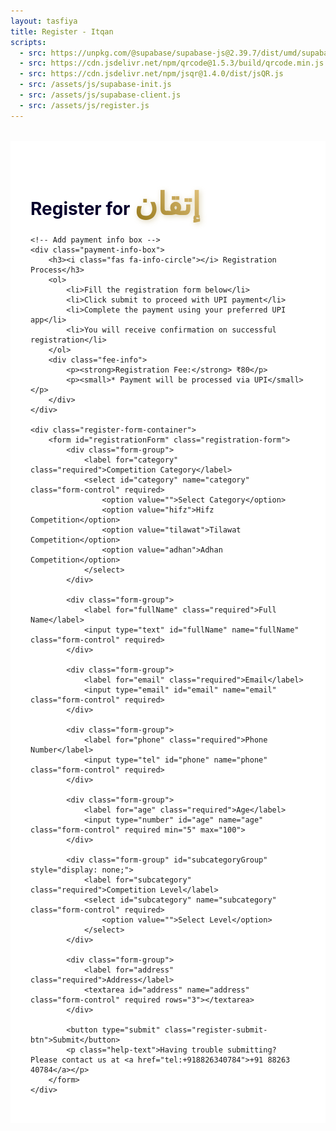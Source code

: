 ```yaml
---
layout: tasfiya
title: Register - Itqan
scripts:
  - src: https://unpkg.com/@supabase/supabase-js@2.39.7/dist/umd/supabase.js
  - src: https://cdn.jsdelivr.net/npm/qrcode@1.5.3/build/qrcode.min.js
  - src: https://cdn.jsdelivr.net/npm/jsqr@1.4.0/dist/jsQR.js
  - src: /assets/js/supabase-init.js
  - src: /assets/js/supabase-client.js
  - src: /assets/js/register.js
---
```


<div class="register-page">
    <h1 class="text-center mb-4">Register for <span class="thuluth-text">إتقان</span> </h1>
    
    <!-- Add payment info box -->
    <div class="payment-info-box">
        <h3><i class="fas fa-info-circle"></i> Registration Process</h3>
        <ol>
            <li>Fill the registration form below</li>
            <li>Click submit to proceed with UPI payment</li>
            <li>Complete the payment using your preferred UPI app</li>
            <li>You will receive confirmation on successful registration</li>
        </ol>
        <div class="fee-info">
            <p><strong>Registration Fee:</strong> ₹80</p>
            <p><small>* Payment will be processed via UPI</small></p>
        </div>
    </div>

    <div class="register-form-container">
        <form id="registrationForm" class="registration-form">
            <div class="form-group">
                <label for="category" class="required">Competition Category</label>
                <select id="category" name="category" class="form-control" required>
                    <option value="">Select Category</option>
                    <option value="hifz">Hifz Competition</option>
                    <option value="tilawat">Tilawat Competition</option>
                    <option value="adhan">Adhan Competition</option>
                </select>
            </div>

            <div class="form-group">
                <label for="fullName" class="required">Full Name</label>
                <input type="text" id="fullName" name="fullName" class="form-control" required>
            </div>
            
            <div class="form-group">
                <label for="email" class="required">Email</label>
                <input type="email" id="email" name="email" class="form-control" required>
            </div>
            
            <div class="form-group">
                <label for="phone" class="required">Phone Number</label>
                <input type="tel" id="phone" name="phone" class="form-control" required>
            </div>
            
            <div class="form-group">
                <label for="age" class="required">Age</label>
                <input type="number" id="age" name="age" class="form-control" required min="5" max="100">
            </div>

            <div class="form-group" id="subcategoryGroup" style="display: none;">
                <label for="subcategory" class="required">Competition Level</label>
                <select id="subcategory" name="subcategory" class="form-control" required>
                    <option value="">Select Level</option>
                </select>
            </div>
            
            <div class="form-group">
                <label for="address" class="required">Address</label>
                <textarea id="address" name="address" class="form-control" required rows="3"></textarea>
            </div>
            
            <button type="submit" class="register-submit-btn">Submit</button>
            <p class="help-text">Having trouble submitting? Please contact us at <a href="tel:+918826340784">+91 88263 40784</a></p>
        </form>
    </div>
</div>

<!-- Add success/error message container -->
<div class="message-container">
    <div class="success-message" style="display: none;">
        <i class="fas fa-check-circle"></i>
        <span class="message-text"></span>
    </div>
    <div class="error-message" style="display: none;">
        <i class="fas fa-exclamation-circle"></i>
        <span class="message-text"></span>
    </div>
</div>

<style>
.register-page {
    max-width: 800px;
    margin: 2rem auto;
    padding: 2rem;
    position: relative;
    background: #ffffff;
}

.register-page h1 {
    color: #07002c;
    text-shadow: none;
}

/* Add Thuluth font */
@import url('https://fonts.googleapis.com/css2?family=Amiri:wght@400;700&display=swap');

.thuluth-text {
    font-family: 'Amiri', serif;
    font-size: 1.8em;
    background: linear-gradient(45deg, #957718, #e2c27d);
    -webkit-background-clip: text;
    -webkit-text-fill-color: transparent;
    text-shadow: none;
    font-weight: 700;
    filter: drop-shadow(2px 2px 4px rgba(149, 119, 24, 0.3));
    display: inline-block;
}

@media (max-width: 768px) {
    .register-page {
        padding: 1rem;
        margin: 1rem;
        width: calc(100% - 2rem);
    }
    
    .register-form-container {
        padding: 1rem;
    }

    .register-page h1 {
        font-size: 1.5rem;
        margin-bottom: 1rem;
    }

    .thuluth-text {
        font-size: 1.3em;
    }

    .payment-info-box {
        padding: 1rem;
        margin-bottom: 1rem;
    }

    .payment-info-box h3 {
        font-size: 1.1rem;
    }

    .payment-info-box ol {
        padding-left: 1.2rem;
        margin-bottom: 0.5rem;
    }

    .payment-info-box li {
        font-size: 0.9rem;
        margin-bottom: 0.3rem;
    }

    .fee-info {
        margin-top: 0.8rem;
        padding-top: 0.8rem;
    }

    .fee-info p {
        font-size: 0.9rem;
    }

    .form-group {
        margin-bottom: 1rem;
    }

    .form-group label {
        font-size: 0.95rem;
        margin-bottom: 0.3rem;
    }

    .form-control {
        padding: 0.6rem 0.8rem;
        font-size: 0.95rem;
    }

    .register-submit-btn {
        padding: 0.8rem 1.5rem;
        font-size: 0.95rem;
    }

    .help-text {
        font-size: 0.85rem;
        margin-top: 0.8rem;
    }

    /* Payment module mobile adjustments */
    .payment-module {
        padding: 1rem;
        margin: 1rem auto;
        width: calc(100% - 2rem);
    }

    .payment-module-header h3 {
        font-size: 1.1rem;
    }

    .payment-module-amount {
        font-size: 1.6rem;
    }

    .upi-button-container {
        margin: 1rem 0;
    }

    .upi-app-button {
        padding: 1rem;
    }

    .pay-using-text {
        font-size: 1rem;
    }

    .upi-logo {
        height: 32px;
    }

    .transaction-info {
        font-size: 0.85rem;
    }

    /* Verification form mobile adjustments */
    #verificationSection {
        margin-top: 1rem;
    }

    #verificationSection h4 {
        font-size: 1.1rem;
    }

    .verification-form {
        padding: 1rem;
    }

    .verification-form .form-control {
        padding: 0.6rem;
    }

    /* Success/Error messages mobile adjustments */
    .message-container {
        padding: 60px 0.5rem 0.5rem 0.5rem; /* Adjusted top padding for mobile */
    }

    .success-message,
    .error-message {
        padding: 1.25rem;
        margin: 0 auto 0.5rem auto;
        width: calc(100% - 2rem);
    }

    .payment-success {
        padding: 1.5rem;
        margin: 0 auto 0.5rem auto;
    }

    .payment-success i {
        font-size: 2.5rem;
    }

    .payment-success h3 {
        font-size: 1.2rem;
    }

    .transaction-details {
        padding: 0.8rem;
    }
}

/* Extra small devices */
@media (max-width: 360px) {
    .register-page h1 {
        font-size: 1.3rem;
    }

    .thuluth-text {
        font-size: 1.2em;
    }

    .payment-module-amount {
        font-size: 1.4rem;
    }

    .form-control {
        padding: 0.5rem 0.7rem;
        font-size: 0.9rem;
    }

    .register-submit-btn {
        padding: 0.7rem 1.2rem;
        font-size: 0.9rem;
    }
}

.register-form-container {
    background: #ffffff;
    padding: 2rem;
    border-radius: 15px;
    border: 1px solid rgba(16, 3, 47, 0.1);
    box-shadow: 0 8px 32px rgba(16, 3, 47, 0.05);
}

.registration-form {
    display: grid;
    gap: 1.5rem;
}

.form-group {
    position: relative;
    transition: all 0.3s ease;
    opacity: 1;
    transform: translateY(0);
}

.form-group.hidden {
    opacity: 0;
    transform: translateY(-10px);
    pointer-events: none;
}

.form-group label {
    display: block;
    margin-bottom: 0.5rem;
    color: #07002c;
    font-weight: 500;
}

.form-group label.required::after {
    content: '*';
    color: #957718;
    margin-left: 4px;
    font-size: 1.2em;
    background: linear-gradient(45deg, #957718, #e2c27d);
    -webkit-background-clip: text;
    -webkit-text-fill-color: transparent;
    filter: drop-shadow(0px 0px 1px rgba(149, 119, 24, 0.3));
}

.form-control {
    width: 100%;
    padding: 0.75rem 1rem;
    background: #ffffff;
    border: 1px solid rgba(16, 3, 47, 0.1);
    border-radius: 8px;
    color: #07002c;
    transition: all 0.3s ease;
}

.form-control:focus {
    outline: none;
    border-color: #957718;
    box-shadow: 0 0 0 2px rgba(149, 119, 24, 0.2);
    background: #ffffff;
}

.form-control:disabled {
    background: rgba(16, 3, 47, 0.05);
    cursor: not-allowed;
}

select.form-control {
    appearance: none;
    background-image: url("data:image/svg+xml,%3Csvg xmlns='http://www.w3.org/2000/svg' width='12' height='12' fill='%23957718' viewBox='0 0 16 16'%3E%3Cpath d='M8 11l-7-7h14l-7 7z'/%3E%3C/svg%3E");
    background-repeat: no-repeat;
    background-position: right 1rem center;
    padding-right: 2.5rem;
}

[dir="rtl"] select.form-control {
    background-position: left 1rem center;
    padding-right: 1rem;
    padding-left: 2.5rem;
}

.register-submit-btn {
    background: linear-gradient(45deg, #957718, #e2c27d);
    color: #ffffff;
    border: none;
    padding: 1rem 2rem;
    border-radius: 50px;
    font-weight: 600;
    cursor: pointer;
    transition: all 0.3s ease;
    width: 100%;
    margin-top: 1rem;
    font-family: -apple-system, BlinkMacSystemFont, 'Segoe UI', Roboto, 'Helvetica Neue', Arial, sans-serif;
    letter-spacing: 0.5px;
}

.register-submit-btn:hover {
    transform: translateY(-2px);
    box-shadow: 0 6px 20px rgba(149, 119, 24, 0.3);
    background: linear-gradient(45deg, #8b6e17, #d4b76f);
}

.register-submit-btn:active {
    transform: translateY(0);
}

/* RTL Support */
[dir="rtl"] .register-page {
    font-family: 'Mehr Nastaleeq', 'Jameel Noori Nastaleeq', 'Noto Nastaliq Urdu', sans-serif;
}

[dir="rtl"] .form-group label {
    font-size: 1.2rem;
}

[dir="rtl"] .form-control {
    font-family: 'Mehr Nastaleeq', 'Jameel Noori Nastaleeq', 'Noto Nastaliq Urdu', sans-serif;
    font-size: 1.1rem;
    line-height: 1.8;
}

/* Add animation for form groups */
@keyframes slideDown {
    from {
        opacity: 0;
        transform: translateY(-10px);
    }
    to {
        opacity: 1;
        transform: translateY(0);
    }
}

.form-group {
    animation: slideDown 0.3s ease-out forwards;
}

/* Add styles for success/error messages */
.message-container {
    position: fixed;
    top: 0;
    left: 0;
    right: 0;
    bottom: 0;
    background: rgba(0, 0, 0, 0.5);
    display: none;
    align-items: flex-start;
    justify-content: center;
    z-index: 1000;
    padding: 76px 1rem 1rem 1rem; /* Added top padding to account for navbar */
    overflow-y: auto;
}

.success-message,
.error-message,
.payment-module {
    position: relative;
    background: white;
    border-radius: 16px;
    padding: 1.5rem;
    width: 100%;
    max-width: 400px;
    margin: 0 auto;
    animation: slideIn 0.3s ease-out;
    box-shadow: 0 8px 32px rgba(0, 0, 0, 0.1);
}

@keyframes slideIn {
    from {
        opacity: 0;
        transform: translateY(20px);
    }
    to {
        opacity: 1;
        transform: translateY(0);
    }
}

/* Payment module specific styles */
.payment-module {
    background: #ffffff;
    padding: 1.5rem;
    border-radius: 15px;
    box-shadow: 0 4px 6px rgba(0, 0, 0, 0.1);
    margin: 0 auto 1rem auto;
    width: calc(100% - 2rem);
    max-width: 400px;
    position: relative;
    border: 1px solid rgba(204, 140, 37, 0.2);
    background: linear-gradient(to bottom, rgba(255, 255, 255, 0.95), rgba(255, 255, 255, 0.98));
}

.payment-header {
    text-align: center;
    margin-bottom: 1.5rem;
    padding-bottom: 1rem;
    border-bottom: 1px solid rgba(204, 140, 37, 0.2);
}

.payment-header h3 {
    color: #957718;
    font-size: 1.3rem;
    margin: 0;
    font-weight: 600;
}

.payment-module-amount {
    font-size: 1.8rem;
    font-weight: 600;
    color: #07002c;
    margin: 0.5rem 0;
}

.upi-button-container {
    display: flex;
    flex-direction: column;
    align-items: center;
    margin: 1.5rem 0;
    text-align: center;
}

.upi-app-button {
    display: flex;
    flex-direction: column;
    align-items: center;
    justify-content: center;
    padding: 1.5rem;
    border: 1px solid rgba(204, 140, 37, 0.2);
    border-radius: 12px;
    background: white;
    transition: all 0.3s ease;
    width: 100%;
    max-width: 300px;
    cursor: pointer;
    gap: 0.75rem;
}

.upi-app-button:hover {
    transform: translateY(-2px);
    box-shadow: 0 4px 12px rgba(0, 0, 0, 0.1);
    background: #f8f9fa;
}

.pay-using-text {
    font-size: 1rem;
    color: #333;
    margin: 0;
}

.upi-logo {
    height: 40px;
    width: auto;
    object-fit: contain;
    margin: 0;
    display: block;
}

.payment-module-footer {
    margin-top: 2rem;
    padding-top: 1rem;
    border-top: 1px solid rgba(0, 0, 0, 0.1);
    font-size: 0.9em;
    color: #666;
}

.transaction-info {
    display: flex;
    justify-content: space-between;
    margin-bottom: 0.5rem;
}

@media (max-width: 600px) {
    .upi-buttons-container {
        grid-template-columns: repeat(2, 1fr);
        gap: 0.8rem;
    }
    
    .payment-module {
        margin: 1rem;
        padding: 1rem;
    }
}

@media (max-width: 360px) {
    .upi-buttons-container {
        grid-template-columns: 1fr;
    }
}

/* Success message styles */
.payment-success {
    background: #e8f5e9;
    border: 1px solid #81c784;
    border-radius: 12px;
    padding: 2rem;
    text-align: center;
    margin: 0 auto 1rem auto; /* Added bottom margin */
    max-width: 600px;
}

.payment-success i {
    color: #43a047;
    font-size: 3rem;
    margin-bottom: 1rem;
}

.payment-success h3 {
    color: #2e7d32;
    margin-bottom: 1rem;
}

.payment-success .transaction-details {
    background: white;
    padding: 1rem;
    border-radius: 8px;
    margin-top: 1rem;
    text-align: left;
}

.qr-container {
    text-align: center;
    margin: 1rem 0;
    padding: 1rem;
    background: #f8f9fa;
    border-radius: 8px;
}

.qr-container canvas {
    max-width: 200px;
    margin: 0 auto;
    display: block;
}

.payment-options {
    display: flex;
    flex-direction: column;
    align-items: center;
    gap: 1.5rem;
    margin-top: 1rem;
}

.qr-code-container {
    text-align: center;
    padding: 2rem;
    border-radius: 12px;
    background: #ffffff;
    box-shadow: 0 4px 12px rgba(149, 119, 24, 0.1);
    position: relative;
    overflow: hidden;
    max-width: 350px;
    margin: 0 auto;
}

.qr-code-container img {
    display: block;
    width: 250px;
    height: 250px;
    margin: 0 auto;
    transition: all 0.3s ease;
    filter: blur(3px);
}

.qr-code-container.active img {
    filter: blur(0);
}

.qr-code-blur {
    position: absolute;
    top: 0;
    left: 0;
    right: 0;
    bottom: 0;
    display: flex;
    flex-direction: column;
    align-items: center;
    justify-content: center;
    background: rgba(255, 255, 255, 0.9);
    transition: all 0.3s ease;
}

.qr-code-container.active .qr-code-blur {
    opacity: 0;
    pointer-events: none;
}

.qr-code-blur-text {
    font-size: 1.2rem;
    color: #957718;
    margin-bottom: 1rem;
    font-weight: 500;
}

.qr-code-blur-button {
    background: linear-gradient(45deg, #957718, #e2c27d);
    color: white;
    border: none;
    padding: 0.75rem 2rem;
    border-radius: 50px;
    font-weight: 500;
    cursor: pointer;
    transition: all 0.3s ease;
    font-size: 1rem;
    box-shadow: 0 4px 12px rgba(149, 119, 24, 0.15);
}

.qr-code-blur-button:hover {
    transform: translateY(-2px);
    box-shadow: 0 6px 16px rgba(149, 119, 24, 0.25);
    background: linear-gradient(45deg, #8b6e17, #d4b76f);
}

.qr-actions {
    margin: 1.5rem auto;
    text-align: center;
    max-width: 350px;
}

.download-qr-btn {
    background: linear-gradient(45deg, #957718, #e2c27d);
    color: white;
    border: none;
    padding: 0.75rem 2rem;
    border-radius: 50px;
    font-weight: 500;
    cursor: pointer;
    transition: all 0.3s ease;
    display: inline-flex;
    align-items: center;
    gap: 0.75rem;
    font-size: 1rem;
    box-shadow: 0 4px 12px rgba(149, 119, 24, 0.15);
}

.download-qr-btn:hover {
    transform: translateY(-2px);
    box-shadow: 0 6px 16px rgba(149, 119, 24, 0.25);
    background: linear-gradient(45deg, #8b6e17, #d4b76f);
}

.download-qr-btn:active {
    transform: translateY(0);
}

.download-qr-btn i {
    font-size: 1.2rem;
}

.payment-instructions {
    margin: 1.5rem auto;
    padding: 1.5rem;
    border-radius: 12px;
    background: #f8f9fa;
    border: 1px solid rgba(204, 140, 37, 0.2);
    max-width: 350px;
}

.payment-instructions h4 {
    color: #957718;
    margin-bottom: 1.5rem;
    font-size: 1.2rem;
    text-align: center;
    font-weight: 600;
}

.payment-instructions ol {
    padding-left: 1.5rem;
    margin-bottom: 0;
    list-style-position: outside;
}

.payment-instructions li {
    margin-bottom: 1rem;
    color: #333;
    line-height: 1.6;
    padding-left: 0.5rem;
}

.payment-instructions li:last-child {
    margin-bottom: 0;
}

@media (max-width: 768px) {
    .qr-code-container {
        padding: 1.5rem;
        margin: 0 1rem;
    }

    .qr-code-container img {
        width: 200px;
        height: 200px;
    }

    .qr-actions {
        margin: 1.25rem 1rem;
    }

    .payment-instructions {
        margin: 1.25rem 1rem;
        padding: 1.25rem;
    }

    .payment-instructions h4 {
        font-size: 1.1rem;
        margin-bottom: 1.25rem;
    }

    .payment-instructions li {
        font-size: 0.95rem;
        margin-bottom: 0.8rem;
    }

    .download-qr-btn {
        padding: 0.7rem 1.75rem;
        font-size: 0.95rem;
    }
}

.payment-info-box {
    background: linear-gradient(to bottom, rgba(255, 248, 225, 0.5), rgba(255, 248, 225, 0.8));
    border: 1px solid rgba(204, 140, 37, 0.2);
    border-radius: 12px;
    padding: 1.5rem;
    margin-bottom: 2rem;
    box-shadow: 0 4px 12px rgba(149, 119, 24, 0.1);
}

.payment-info-box h3 {
    color: #957718;
    font-size: 1.3rem;
    margin-bottom: 1rem;
    display: flex;
    align-items: center;
    gap: 0.5rem;
}

.payment-info-box h3 i {
    color: #957718;
}

.payment-info-box ol {
    padding-left: 1.5rem;
    margin-bottom: 1.5rem;
}

.payment-info-box li {
    color: #333;
    margin-bottom: 0.5rem;
    line-height: 1.6;
}

.fee-info {
    margin-top: 1rem;
    padding-top: 1rem;
    border-top: 1px solid rgba(204, 140, 37, 0.2);
}

.fee-info p {
    margin: 0.25rem 0;
    color: #333;
}

.fee-info p strong {
    color: #957718;
}
</style>

<script type="module">
import { getClient, submitRegistration, checkEmailExists } from '/assets/js/supabase-client.js';

// First ensure jsQR is loaded
let jsQRLoaded = false;

function loadJsQR() {
    return new Promise((resolve, reject) => {
        if (typeof jsQR !== 'undefined') {
            jsQRLoaded = true;
            resolve();
            return;
        }

        const script = document.createElement('script');
        script.src = 'https://cdn.jsdelivr.net/npm/jsqr@1.4.0/dist/jsQR.js';
        script.onload = () => {
            jsQRLoaded = true;
            resolve();
        };
        script.onerror = () => {
            reject(new Error('Failed to load jsQR library'));
        };
        document.head.appendChild(script);
    });
}

// Make updateSubcategories available globally
window.updateSubcategories = function() {
    const category = document.getElementById('category').value;
    const subcategoryGroup = document.getElementById('subcategoryGroup');
    const subcategory = document.getElementById('subcategory');
    const age = document.getElementById('age').value;

    // Initially hide the subcategory group
    subcategoryGroup.style.display = 'none';
    
    // Clear existing options
    subcategory.innerHTML = '<option value="">Select Level</option>';

    // Only proceed if both category and age are selected
    if (category && age) {
        const ageNum = parseInt(age);
        
        if (category === 'hifz') {
            subcategoryGroup.style.display = 'block';
            if (ageNum < 17) {
                subcategory.innerHTML += '<option value="1juz">1 Juz</option>';
            } else {
                subcategory.innerHTML += `
                    <option value="2juz">2 Juz</option>
                    <option value="full">Full Quran</option>
                `;
            }
        } else if (category === 'tilawat' || category === 'adhan') {
            subcategoryGroup.style.display = 'block';
            subcategory.innerHTML += '<option value="open">Open Age</option>';
        }
    }
};

// Function to handle payment display
async function handlePaymentDisplay(formData) {
    const paymentHtml = `
        <div class="payment-module">
            <div class="payment-header">
                <h3>Complete Your Payment</h3>
                <div class="payment-module-amount">₹80.00</div>
            </div>
            <div class="payment-options">
                <div class="qr-code-container" id="qrCodeContainer">
                    <img src="/assets/img/islamic/payment-qr.svg" alt="UPI QR Code">
                    <div class="qr-code-blur">
                        <p class="qr-code-blur-text">Pay using QR Code</p>
                        <button class="qr-code-blur-button" onclick="showQRAndPay()">View & Pay</button>
                    </div>
                </div>
            </div>
            
            <div class="verification-section">
                <h4>Verify Your Payment</h4>
                <form id="paymentVerificationForm" class="verification-form">
                    <div class="form-group">
                        <label for="upiReference" class="required">UPI Transaction Reference ID</label>
                        <input type="text" id="upiReference" class="form-control" required 
                               placeholder="Enter the UPI reference ID from your payment">
                    </div>
                    <button type="submit" class="register-submit-btn">Complete Registration</button>
                </form>
            </div>
        </div>
    `;
    
    return { paymentHtml };
}

// Update the global functions to handle QR display
window.showQRAndPay = function() {
    const qrContainer = document.getElementById('qrCodeContainer');
    qrContainer.classList.add('active');
    
    // Add download button and instructions after QR becomes visible
    const instructionsHtml = `
        <div class="qr-actions">
            <button onclick="downloadQR()" class="download-qr-btn">
                <i class="fas fa-download"></i>
                <span>Download QR</span>
            </button>
        </div>
        <div class="payment-instructions">
            <h4>Payment Instructions</h4>
            <ol>
                <li>Download or screenshot the QR code above</li>
                <li>Open your UPI app (GPay, PhonePe, Paytm, etc.)</li>
                <li>Select 'Scan QR' or 'Upload QR'</li>
                <li>Choose the downloaded QR from your gallery</li>
                <li>Verify the payment details and proceed</li>
                <li>After successful payment, enter the UPI reference ID below</li>
            </ol>
        </div>
    `;
    
    // Insert instructions after the QR container
    qrContainer.insertAdjacentHTML('afterend', instructionsHtml);
};

// Add function to download QR code
window.downloadQR = function() {
    const qrImage = document.querySelector('#qrCodeContainer img');
    
    // Create a canvas element
    const canvas = document.createElement('canvas');
    const ctx = canvas.getContext('2d');
    
    // Create a new image to properly load the SVG
    const img = new Image();
    img.crossOrigin = 'anonymous';  // Handle CORS if needed
    
    img.onload = function() {
        // Set canvas size to match image
        canvas.width = img.width;
        canvas.height = img.height;
        
        // Draw image on canvas
        ctx.drawImage(img, 0, 0);
        
        // Convert to PNG and download
        try {
            const pngUrl = canvas.toDataURL('image/png');
            const link = document.createElement('a');
            link.href = pngUrl;
            link.download = 'payment-qr.png';
            document.body.appendChild(link);
            link.click();
            document.body.removeChild(link);
        } catch (error) {
            console.error('Error converting to PNG:', error);
            alert('Failed to download QR code. Please try taking a screenshot instead.');
        }
    };
    
    img.onerror = function() {
        console.error('Error loading image');
        alert('Failed to load QR code. Please try taking a screenshot instead.');
    };
    
    // Set source to trigger loading
    img.src = qrImage.src;
};

// Initialize form
async function initializeForm() {
    try {
        // Wait for Supabase to be initialized
        const supabaseClient = await getClient();
        if (!supabaseClient) {
            throw new Error('Failed to get Supabase client');
        }

        // Add event listeners
        const form = document.getElementById('registrationForm');
        const ageInput = document.getElementById('age');
        const categorySelect = document.getElementById('category');
        const successMessage = document.querySelector('.success-message');
        const errorMessage = document.querySelector('.error-message');

        if (!form || !ageInput || !categorySelect) {
            throw new Error('Required form elements not found');
        }

        // Add event listeners for both age and category changes
        ageInput.addEventListener('change', window.updateSubcategories);
        ageInput.addEventListener('input', window.updateSubcategories);
        categorySelect.addEventListener('change', window.updateSubcategories);

        function showMessage(type, text, isPersistent = false) {
            const messageContainer = document.querySelector('.message-container');
            const messageElement = type === 'success' ? successMessage : errorMessage;
            const otherMessage = type === 'success' ? errorMessage : successMessage;
            
            messageElement.querySelector('.message-text').innerHTML = text;
            messageContainer.style.display = 'flex';
            messageElement.style.display = 'block';
            otherMessage.style.display = 'none';
            
            // Add click-outside handler
            messageContainer.onclick = function(e) {
                if (e.target === messageContainer) {
                    messageContainer.style.display = 'none';
                    if (!isPersistent) {
                        messageElement.style.display = 'none';
                    }
                }
            };
        }

        form.addEventListener('submit', async function(e) {
            e.preventDefault();
            
            const submitBtn = form.querySelector('.register-submit-btn');
            submitBtn.disabled = true;
            submitBtn.innerHTML = '<i class="fas fa-spinner fa-spin"></i> Processing...';
            
            try {
                // Validate required fields
                const requiredFields = form.querySelectorAll('[required]');
                for (const field of requiredFields) {
                    if (!field.value) {
                        throw new Error(`${field.name} is required`);
                    }
                }
                
                // Validate age
                const age = parseInt(form.age.value);
                if (age < 5 || age > 100) {
                    throw new Error('Age must be between 5 and 100');
                }
                
                // Validate phone number format
                const phone = form.phone.value;
                if (!/^\+?[\d\s-]{10,}$/.test(phone)) {
                    throw new Error('Please enter a valid phone number');
                }
                
                // Validate email format
                const email = form.email.value;
                if (!/^[^\s@]+@[^\s@]+\.[^\s@]+$/.test(email)) {
                    throw new Error('Please enter a valid email address');
                }

                // Check if email already exists for this category
                const { exists, error: emailCheckError } = await checkEmailExists(email, form.category.value);
                if (emailCheckError) throw emailCheckError;
                if (exists) {
                    throw new Error('You have already registered for this category');
                }
                
                const formData = {
                    full_name: form.fullName.value,
                    email: email,
                    phone: phone,
                    age: age,
                    category: form.category.value,
                    subcategory: form.subcategory.value,
                    address: form.address.value,
                    participant_type: 'individual'
                };

                // Show payment UI
                const { paymentHtml } = await handlePaymentDisplay(formData);
                showMessage('success', paymentHtml, true);
                
                // Store form data temporarily
                sessionStorage.setItem('pendingRegistration', JSON.stringify({
                    formData
                }));

                // Add event listener for verification form
                const verificationForm = document.getElementById('paymentVerificationForm');
                if (verificationForm) {
                    verificationForm.addEventListener('submit', async function(e) {
                        e.preventDefault();
                        const verifyBtn = verificationForm.querySelector('button[type="submit"]');
                        verifyBtn.disabled = true;
                        verifyBtn.innerHTML = '<i class="fas fa-spinner fa-spin"></i> Verifying...';

                        try {
                            const upiReference = document.getElementById('upiReference').value;
                            
                            // Get the pending registration data
                            const pendingReg = sessionStorage.getItem('pendingRegistration');
                            if (!pendingReg) throw new Error('No pending registration found');
                            
                            const { formData } = JSON.parse(pendingReg);
                            
                            // Add the payment verification details
                            formData.upi_reference = upiReference;
                            
                            // Submit the registration with payment details
                            const { data, error } = await submitRegistration(formData);
                            if (error) throw error;
                            
                            // Show success message
                            showMessage('success', `
                                <div class="payment-success">
                                    <i class="fas fa-check-circle"></i>
                                    <h3>Registration Successful!</h3>
                                    <p>Your details have been registered successfully. The team will contact you soon after verification.</p>
                                    <div class="transaction-details">
                                        <div class="transaction-info">
                                            <span>UPI Reference:</span>
                                            <span>${upiReference}</span>
                                        </div>
                                        <div class="transaction-info">
                                            <span>Amount Paid:</span>
                                            <span>₹80.00</span>
                                        </div>
                                        <div class="transaction-info">
                                            <span>Category:</span>
                                            <span>${formData.category}</span>
                                        </div>
                                    </div>
                                </div>
                            `, true);
                            
                            // Clear the pending registration
                            sessionStorage.removeItem('pendingRegistration');
                            
                        } catch (error) {
                            console.error('Verification error:', error);
                            showMessage('error', error.message || 'Failed to verify payment. Please contact support.');
                        } finally {
                            verifyBtn.disabled = false;
                            verifyBtn.innerHTML = 'Complete Registration';
                        }
                    });
                }
                
            } catch (error) {
                console.error('Error:', error);
                showMessage('error', error.message || 'Registration failed. Please try again later.');
            } finally {
                submitBtn.disabled = false;
                submitBtn.innerHTML = 'Submit';
            }
        });

        console.log('Registration form initialized successfully');
    } catch (error) {
        console.error('Failed to initialize registration form:', error);
        throw error;
    }
}

// Initialize when DOM is loaded
if (document.readyState === 'loading') {
    document.addEventListener('DOMContentLoaded', () => {
        initializeForm().catch(error => {
            console.error('Failed to initialize application:', error);
        });
    });
} else {
    initializeForm().catch(error => {
        console.error('Failed to initialize application:', error);
    });
}
</script> 
